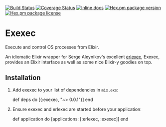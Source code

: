 [![Build Status](https://travis-ci.org/antipax/exexec.svg?branch=master)](https://travis-ci.org/antipax/exexec) [![Coverage Status](https://coveralls.io/repos/github/antipax/exexec/badge.svg?branch=master)](https://coveralls.io/github/antipax/exexec?branch=master) [![Inline docs](http://inch-ci.org/github/antipax/exexec.svg?branch=master)](http://inch-ci.org/github/antipax/exexec) [![Hex.pm package version](https://img.shields.io/hexpm/v/tqdm.svg)](https://hex.pm/packages/tqdm) [![Hex.pm package license](https://img.shields.io/hexpm/l/tqdm.svg)](https://github.com/antipax/exexec/blob/master/LICENSE)

# Exexec

Execute and control OS processes from Elixir.

An idiomatic Elixir wrapper for Serge Aleynikov's excellent
[erlexec](https://github.com/saleyn/erlexec), Exexec, provides an Elixir
interface as well as some nice Elixir-y goodies on top.

## Installation

  1. Add exexec to your list of dependencies in `mix.exs`:

        def deps do
          [{:exexec, "~> 0.0.1"}]
        end

  2. Ensure exexec and erlexec are started before your application:

        def application do
          [applications: [:erlexec, :exexec]]
        end
